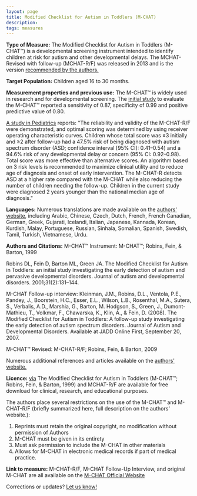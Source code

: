 ```yaml
---
layout: page
title: Modified Checklist for Autism in Toddlers (M-CHAT)
description:
tags: measures
---
```


**Type of Measure:**  The Modified Checklist for Autism in Toddlers (M-CHAT™) is a developmental screening instrument intended to identify children at risk for autism and other developmental delays.  The MCHAT-Revised with follow-up (MCHAT-R/F) was released in 2013 and is the version [recommended by the authors.](http://www.mchatscreen.com/Official_M-CHAT_Website.html)

**Target Population:** Children aged 16 to 30 months.

**Measurement properties and previous use:**  The M-CHAT™ is widely used in research and for developmental screening.  The [initial study](https://m-chat.org/_references/robins_jadd01.pdf) to evaluate the M-CHAT™ reported a sensitivity of 0.87, specificity of 0.99 and positive predictive value of 0.80.

[A study in Pediatrics](http://pediatrics.aappublications.org/content/early/2013/12/18/peds.2013-1813.abstract) reports: "The reliability and validity of the M-CHAT-R/F were demonstrated, and optimal scoring was determined by using receiver operating characteristic curves. Children whose total score was ≥3 initially and ≥2 after follow-up had a 47.5% risk of being diagnosed with autism spectrum disorder (ASD; confidence interval [95% CI]: 0.41–0.54) and a 94.6% risk of any developmental delay or concern (95% CI: 0.92–0.98). Total score was more effective than alternative scores. An algorithm based on 3 risk levels is recommended to maximize clinical utility and to reduce age of diagnosis and onset of early intervention. The M-CHAT-R detects ASD at a higher rate compared with the M-CHAT while also reducing the number of children needing the follow-up. Children in the current study were diagnosed 2 years younger than the national median age of diagnosis."

**Languages:** Numerous translations are made available on the [authors' website](http://www.mchatscreen.com/Official_M-CHAT_Website.html), including Arabic, Chinese, Czech, Dutch, French, French Canadian, German, Greek, Gujarati, Icelandi, Italian, Japanese, Kannada, Korean, Kurdish, Malay, Portuguese, Russian, Sinhala, Somalian, Spanish, Swedish, Tamil, Turkish, Vietnamese, Urdu. 

**Authors and Citations:**
M-CHAT™ Instrument:
M-CHAT™; Robins, Fein, & Barton, 1999

Robins DL, Fein D, Barton ML, Green JA. The Modified Checklist for Autism in Toddlers: an initial study investigating the early detection of autism and pervasive developmental disorders. Journal of autism and developmental disorders. 2001;31(2):131–144.

M-CHAT Follow-up interview:
Kleinman, J.M., Robins, D.L., Ventola, P.E., Pandey, J., Boorstein, H.C., Esser, E.L., Wilson, L.B., Rosenthal, M.A., Sutera, S., Verbalis, A.D., Marshia, G., Barton, M. Hodgson, S., Green, J., Dumont-Mathieu, T., Volkmar, F., Chawarska, K., Klin, A., & Fein, D. (2008). The Modified Checklist for Autism in Toddlers: A follow-up study investigating the early detection of autism spectrum disorders. Journal of Autism and Developmental Disorders. Available at JADD Online First, September 20, 2007.

M-CHAT™ Revised:
M-CHAT-R/F; Robins, Fein, & Barton, 2009

Numerous additional references and articles available on the [authors' website.](http://www.mchatscreen.com/Official_M-CHAT_Website.html)

**Licence:** [via](http://www.mchatscreen.com/Official_M-CHAT_Website.html) The Modified Checklist for Autism in Toddlers (M-CHAT™; Robins, Fein, & Barton, 1999) and MCHAT-R/F are available for free download for clinical, research, and educational purposes.

The authors place several restrictions on the use of the M-CHAT™ and M-CHAT-R/F (briefly summarized here, full description on the authors' website.):
1. Reprints must retain the original copyright, no modification without permission of Authors
2. M-CHAT must be given in its entirety
3. Must ask permission to include the M-CHAT in other materials
4. Allows for M-CHAT in electronic medical records if part of medical practice.

**Link to measure:**
M-CHAT-R/F, M-CHAT Follow-Up Interview, and original M-CHAT are all available on the 
[M-CHAT Official Website](http://www.mchatscreen.com/Official_M-CHAT_Website.html)

Corrections or updates? [Let us know!](http://disabilitymeasures.org/contact)
